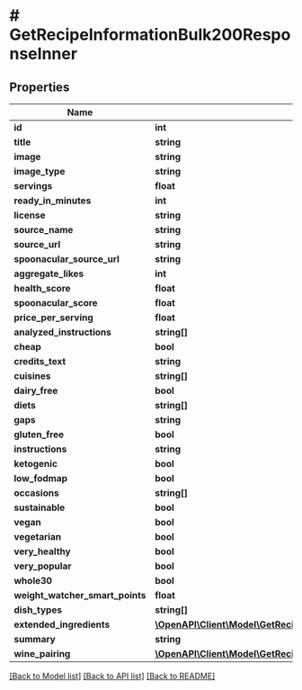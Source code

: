 # # GetRecipeInformationBulk200ResponseInner

## Properties

Name | Type | Description | Notes
------------ | ------------- | ------------- | -------------
**id** | **int** |  |
**title** | **string** |  |
**image** | **string** |  |
**image_type** | **string** |  |
**servings** | **float** |  |
**ready_in_minutes** | **int** |  |
**license** | **string** |  |
**source_name** | **string** |  |
**source_url** | **string** |  |
**spoonacular_source_url** | **string** |  |
**aggregate_likes** | **int** |  |
**health_score** | **float** |  |
**spoonacular_score** | **float** |  |
**price_per_serving** | **float** |  |
**analyzed_instructions** | **string[]** |  |
**cheap** | **bool** |  |
**credits_text** | **string** |  |
**cuisines** | **string[]** |  |
**dairy_free** | **bool** |  |
**diets** | **string[]** |  |
**gaps** | **string** |  |
**gluten_free** | **bool** |  |
**instructions** | **string** |  |
**ketogenic** | **bool** |  |
**low_fodmap** | **bool** |  |
**occasions** | **string[]** |  |
**sustainable** | **bool** |  |
**vegan** | **bool** |  |
**vegetarian** | **bool** |  |
**very_healthy** | **bool** |  |
**very_popular** | **bool** |  |
**whole30** | **bool** |  |
**weight_watcher_smart_points** | **float** |  |
**dish_types** | **string[]** |  |
**extended_ingredients** | [**\OpenAPI\Client\Model\GetRecipeInformation200ResponseExtendedIngredientsInner[]**](GetRecipeInformation200ResponseExtendedIngredientsInner.md) |  |
**summary** | **string** |  |
**wine_pairing** | [**\OpenAPI\Client\Model\GetRecipeInformation200ResponseWinePairing**](GetRecipeInformation200ResponseWinePairing.md) |  |

[[Back to Model list]](../../README.md#models) [[Back to API list]](../../README.md#endpoints) [[Back to README]](../../README.md)
